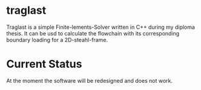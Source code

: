 # traglast
Traglast is a simple Finite-lements-Solver written in C++ during my diploma thesis. It can be usd to calculate the flowchain 
with its corresponding boundary loading for a 2D-steahl-frame.

# Current Status
At the moment the software will be redesigned and does not work.
